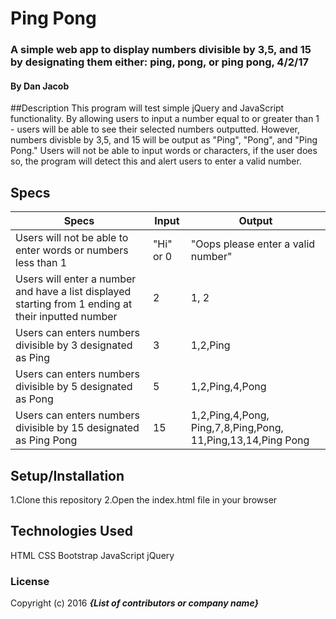 # Ping  Pong

### A simple web app to display numbers divisible by 3,5, and 15 by designating them either: ping, pong, or ping pong, 4/2/17

#### By Dan Jacob

##Description
This program will test simple jQuery and JavaScript functionality. By allowing users to input a number equal to or greater than 1 - users will be able to see their selected numbers outputted. However, numbers divisble by 3,5, and 15 will be output as "Ping", "Pong", and "Ping Pong." Users will not be able to input words or characters, if the user does so, the program will detect this and alert users to enter a valid number.

## Specs
Specs| Input | Output |
--------|--------|--------|
|Users will not be able to enter words or numbers less than 1| "Hi" or 0 | "Oops please enter a valid number"|
|Users will enter a number and have a list displayed starting from 1 ending at their inputted number | 2| 1, 2|
|Users can enters numbers divisible by 3 designated as Ping | 3 | 1,2,Ping|
|Users can enters numbers divisible by 5 designated as Pong | 5 | 1,2,Ping,4,Pong|
|Users can enters numbers divisible by 15 designated as Ping Pong | 15 |1,2,Ping,4,Pong, Ping,7,8,Ping,Pong, 11,Ping,13,14,Ping Pong|

## Setup/Installation
1.Clone this repository
2.Open the index.html file in your browser

## Technologies Used
HTML
CSS
Bootstrap
JavaScript
jQuery

### License

Copyright (c) 2016 **_{List of contributors or company name}_**
